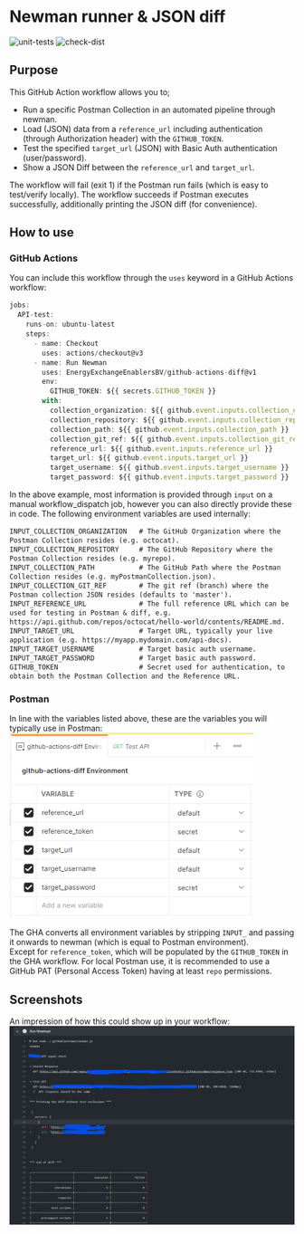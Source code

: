 # Newman runner & JSON diff
![unit-tests](https://github.com/EnergyExchangeEnablersBV/github-actions-diff/actions/workflows/test.yml/badge.svg)
![check-dist](https://github.com/EnergyExchangeEnablersBV/github-actions-diff/actions/workflows/check-dist.yml/badge.svg)
## Purpose
This GitHub Action workflow allows you to;
* Run a specific Postman Collection in an automated pipeline through newman.
* Load (JSON) data from a `reference_url` including authentication (through Authorization header) with the `GITHUB_TOKEN`.
* Test the specified `target_url` (JSON) with Basic Auth authentication (user/password).
* Show a JSON Diff between the `reference_url` and `target_url`.

The workflow will fail (exit 1) if the Postman run fails (which is easy to test/verify locally).
The workflow succeeds if Postman executes successfully, additionally printing the JSON diff (for convenience).
## How to use
### GitHub Actions
You can include this workflow through the `uses` keyword in a GitHub Actions workflow:

```javascript
jobs:
  API-test:
    runs-on: ubuntu-latest
    steps:
      - name: Checkout
        uses: actions/checkout@v3
      - name: Run Newman
        uses: EnergyExchangeEnablersBV/github-actions-diff@v1
        env:
          GITHUB_TOKEN: ${{ secrets.GITHUB_TOKEN }}
        with:
          collection_organization: ${{ github.event.inputs.collection_organization }}
          collection_repository: ${{ github.event.inputs.collection_repository }}
          collection_path: ${{ github.event.inputs.collection_path }}
          collection_git_ref: ${{ github.event.inputs.collection_git_ref }}
          reference_url: ${{ github.event.inputs.reference_url }}
          target_url: ${{ github.event.inputs.target_url }}
          target_username: ${{ github.event.inputs.target_username }}
          target_password: ${{ github.event.inputs.target_password }}
```

In the above example, most information is provided through `input` on a manual workflow_dispatch job, however you can also directly provide these in code.
The following environment variables are used internally:
```shell
INPUT_COLLECTION_ORGANIZATION   # The GitHub Organization where the Postman Collection resides (e.g. octocat).
INPUT_COLLECTION_REPOSITORY     # The GitHub Repository where the Postman Collection resides (e.g. myrepo).
INPUT_COLLECTION_PATH           # The GitHub Path where the Postman Collection resides (e.g. myPostmanCollection.json).
INPUT_COLLECTION_GIT_REF        # The git ref (branch) where the Postman collection JSON resides (defaults to 'master').
INPUT_REFERENCE_URL             # The full reference URL which can be used for testing in Postman & diff, e.g. https://api.github.com/repos/octocat/hello-world/contents/README.md.
INPUT_TARGET_URL                # Target URL, typically your live application (e.g. https://myapp.mydomain.com/api-docs). 
INPUT_TARGET_USERNAME           # Target basic auth username.
INPUT_TARGET_PASSWORD           # Target basic auth password.
GITHUB_TOKEN                    # Secret used for authentication, to obtain both the Postman Collection and the Reference URL.
```
### Postman
In line with the variables listed above, these are the variables you will typically use in Postman:
![screenshot_postman_env](./img/screen_postman_env.png)

The GHA converts all environment variables by stripping `INPUT_` and passing it onwards to newman (which is equal to Postman environment).  
Except for `reference_token`, which will be populated by the `GITHUB_TOKEN` in the GHA workflow. For local Postman use, it is recommended to use a GitHub PAT (Personal Access Token) having at least `repo` permissions.

## Screenshots
An impression of how this could show up in your workflow:
![screenshot_githubactions](./img/screen1.png)